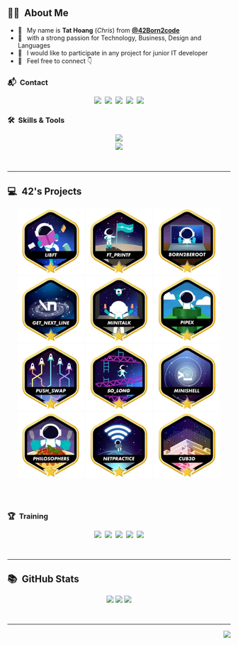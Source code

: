 ## 👨‍💻&ensp;About Me
- 🏫&ensp; My name is <strong>Tat Hoang</strong> (<i>Chris</i>) from [<b>@42Born2code</b>](https://github.com/42School) <br>
- 💞️&ensp; with a strong passion for Technology, Business, Design and Languages <br>
- 🎯&ensp; I would like to participate in any project for junior IT developer <br>
- 👋&ensp; Feel free to connect 👇 <br>

### 📬&ensp;Contact
<p align="center">
  <a href="https://app.box.com/s/p0xu4ldfr51fbb1lvjifgsk9vm34ze7n">
    <img src="https://img.shields.io/badge/-my resume-black?style=for-the-badge&logo=42&logoColor=white" style="height:38px" /></a>&nbsp;
  <a href="https://linkedin.com/in/ngtathoang">
    <img src="https://img.shields.io/badge/linkedin-%230077B5.svg?&style=for-the-badge&logo=linkedin&logoColor=white" style="height:38px" /></a>&nbsp;
  <a href="mailto:ngtathoang@gmail.com?subject=Hello%20Tat%20Hoang,%20from%20Github">
    <img src="https://img.shields.io/badge/gmail-%23D14836.svg?&style=for-the-badge&logo=gmail&logoColor=white" style="height:38px" /></a>&nbsp;
  <a href="https://wa.me/+33622862262?text=Hello%20Tat%20Hoang,%20from%20Github">
    <img src="https://img.shields.io/badge/WhatsApp-25D366.svg?&style=for-the-badge&logo=whatsapp&logoColor=white" style="height:38px" /></a>&nbsp;
  <a href="https://medium.com/@Kr1sNg">
    <img src="https://img.shields.io/badge/Medium-12100E?style=for-the-badge&logo=medium&logoColor=white" style="height:38px" />
  </a>
</p>

### 🛠️&ensp;Skills & Tools
<p align="center">
  <a href="https://skillicons.dev">
    <img src="https://skillicons.dev/icons?i=git,bash,c,cpp,py,r" /></a> <br>
  <a href="https://skillicons.dev">
    <img src="https://skillicons.dev/icons?i=sqlite,md,vim,vscode,docker"/>
  </a>
</p>
<br>

---

## 💻&ensp;42's Projects
<p align="center">
  <a href="https://github.com/Kr1sNg/42cursus-Libft">
    <img src="https://github.com/leogaudin/42_project_badges/raw/main/badges/libft_bonus.webp" /></a>
  <a href="https://github.com/Kr1sNg/42cursus-ft_printf">
    <img src="https://github.com/leogaudin/42_project_badges/raw/main/badges/ft_printf_bonus.webp" /></a>
  <a href="https://medium.com/@Kr1sNg/were-we-born2beroot-6fe99898de07">
    <img src="https://github.com/leogaudin/42_project_badges/raw/main/badges/born2beroot_bonus.webp" /></a>
  <a href="https://github.com/Kr1sNg/42cursus-get_next_line">
    <img src="https://github.com/leogaudin/42_project_badges/raw/main/badges/get_next_line_bonus.webp" /></a>
  <a href="https://github.com/Kr1sNg/42cursus-minitalk">
    <img src="https://github.com/leogaudin/42_project_badges/raw/main/badges/minitalk_bonus.webp" /></a>
  <a href="https://github.com/Kr1sNg/42cursus-pipex">
    <img src="https://github.com/leogaudin/42_project_badges/raw/main/badges/pipex_bonus.webp" /></a>
  <a href="https://github.com/Kr1sNg/42cursus-push_swap">
    <img src="https://github.com/leogaudin/42_project_badges/raw/main/badges/push_swap_bonus.webp" /></a>
  <a href="https://github.com/Kr1sNg/42cursus-so_long">
    <img src="https://github.com/leogaudin/42_project_badges/raw/main/badges/so_long_bonus.webp" /></a>
  <a href="https://github.com/Kr1sNg/42cursus-Minishell">
    <img src="https://github.com/leogaudin/42_project_badges/raw/main/badges/minishell_bonus.webp" /></a>
  <a href="https://github.com/Kr1sNg/42cursus-Philosophers">
    <img src="https://github.com/leogaudin/42_project_badges/raw/main/badges/philosophers_bonus.webp" /></a>
  <a href="https://medium.com/@Kr1sNg/practice-on-the-subject-of-networking-7cb006bde901">
    <img src="https://github.com/leogaudin/42_project_badges/raw/main/badges/netpractice_bonus.webp" /></a>
  <a href="https://github.com/Kr1sNg/42cursus-cub3D">
    <img src="https://github.com/leogaudin/42_project_badges/raw/main/badges/cub3d_bonus.webp" /></a>
</p>
<br><br>

### 🏆&ensp;Training
<p align="center">
  <a href="https://kr1sng.github.io/portfolio/">
    <img src="https://img.shields.io/badge/My Portfolio-%23000000.svg?style=for-the-badge&logo=42&logoColor=white" style="height:38px" /></a>&nbsp;
  <a href="https://www.codingame.com/profile/df8b7b1f2322234508285e3b3dc207e80943546">
    <img src="https://img.shields.io/badge/CodinGame-yellow?style=for-the-badge&logo=CodinGame&logoColor=white" style="height:38px" /></a>&nbsp;
  <a href="https://leetcode.com/u/Kr1sNg/">
    <img src="https://img.shields.io/badge/-LeetCode-FFA116?style=for-the-badge&logo=LeetCode&logoColor=black" style="height:38px" /></a>&nbsp;
  <a href="https://www.codewars.com/users/Kr1sNg">
    <img src="https://img.shields.io/badge/Codewars-B1361E?style=for-the-badge&logo=Codewars&logoColor=white" style="height:38px" /></a>&nbsp;
  <a href="https://www.hackerrank.com/profile/Kr1sNg">
    <img src="https://img.shields.io/badge/-Hackerrank-2EC866?style=for-the-badge&logo=HackerRank&logoColor=white" style="height:38px" /></a>
</p>
<br>

---

## 📚&ensp;GitHub Stats
<p align="center">
  <img src="https://github-readme-stats.vercel.app/api/top-langs/?username=Kr1sNg&theme=tokyonight&hide_border=false&include_all_commits=true&count_private=true&layout=compact" height="150" />
  <img src="https://github-readme-stats.vercel.app/api?username=Kr1sNg&theme=tokyonight&hide_border=false&include_all_commits=true&count_private=true" height="150" />
  <img src="https://github-readme-streak-stats.herokuapp.com/?user=Kr1sNg&theme=tokyonight&hide_border=false" height="150" />
</p>
<br>

---
<p align="right">
<img src="https://komarev.com/ghpvc/?username=Kr1sNg&color=green&style=flat-square&base=10000" />
</p>

<!---
Kr1sNg/Kr1sNg is a ✨ special ✨ repository because its `README.md` (this file) appears on your GitHub profile.
You can click the Preview link to take a look at your changes.
--->
